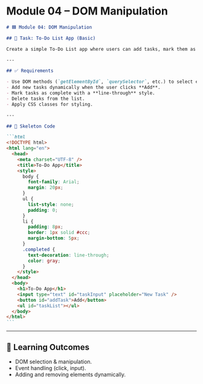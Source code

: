 # **Module 04 – DOM Manipulation**

````markdown
# 🟦 Module 04: DOM Manipulation

## 🎯 Task: To-Do List App (Basic)

Create a simple To-Do List app where users can add tasks, mark them as complete, and delete them.

---

## ✅ Requirements

- Use DOM methods (`getElementById`, `querySelector`, etc.) to select elements.
- Add new tasks dynamically when the user clicks **Add**.
- Mark tasks as complete with a **line-through** style.
- Delete tasks from the list.
- Apply CSS classes for styling.

---

## 📌 Skeleton Code

```html
<!DOCTYPE html>
<html lang="en">
  <head>
    <meta charset="UTF-8" />
    <title>To-Do App</title>
    <style>
      body {
        font-family: Arial;
        margin: 20px;
      }
      ul {
        list-style: none;
        padding: 0;
      }
      li {
        padding: 8px;
        border: 1px solid #ccc;
        margin-bottom: 5px;
      }
      .completed {
        text-decoration: line-through;
        color: gray;
      }
    </style>
  </head>
  <body>
    <h1>To-Do App</h1>
    <input type="text" id="taskInput" placeholder="New Task" />
    <button id="addTask">Add</button>
    <ul id="taskList"></ul>
  </body>
</html>
```
````

---

## 🧠 Learning Outcomes

- DOM selection & manipulation.
- Event handling (click, input).
- Adding and removing elements dynamically.
